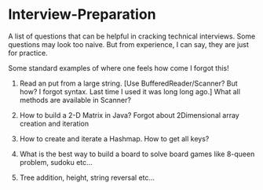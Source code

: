 # Interview-Preparation
A list of questions that can be helpful in cracking technical interviews.
Some questions may look too naive. But from experience, I can say, they are just for practice.

Some standard examples of where one feels how come I forgot this!
1. Read an put from a large string. [Use BufferedReader/Scanner? But how? I forgot syntax. Last time I used it was long long ago.] What all methods are available in Scanner?

2. How to build a 2-D Matrix in Java? Forgot about 2Dimensional array creation and iteration

3. How to  create and iterate a Hashmap. How to get all keys?

4. What is the best way to build a board to solve board games like 8-queen problem, sudoku etc...

5. Tree addition, height, string reversal etc...



